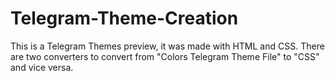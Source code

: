 # Telegram-Theme-Creation
This is a Telegram Themes preview, it was made with HTML and CSS.
There are two converters to convert from "Colors Telegram Theme File" to "CSS" and vice versa.
